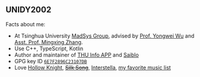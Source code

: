 ## UNIDY2002

Facts about me:
- At Tsinghua University [MadSys Group](https://madsys.cs.tsinghua.edu.cn/), advised by [Prof. Yongwei Wu](https://madsys.cs.tsinghua.edu.cn/~yongweiwu/) and [Asst. Prof. Mingxing Zhang](https://madsys.cs.tsinghua.edu.cn/~zhangmx/).
- Use C++, TypeScript, Kotlin
- Author and maintainer of [THU Info APP](https://thuinfo.net/) and [Saiblo](https://www.saiblo.net/)
- GPG key ID [`6E7F2896C23107DB`](https://github.com/UNIDY2002.gpg)
- Love [Hollow Knight](https://www.hollowknight.com/), ~~[Silk Song](https://hollowknightsilksong.com/)~~, [Interstella](https://www.imdb.com/title/tt0816692/), [my favorite music list](https://music.163.com/#/playlist?id=2308016962)
